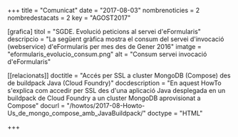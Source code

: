 +++
title           = "Comunicat"
date	 	  	    = "2017-08-03"
nombrenoticies  = 2
nombredestacats = 2
key 		  	    = "AGOST2017"

[grafica]
titol      = "SGDE. Evolució peticions al servei d'eFormularis"
descripcio = "La següent gràfica mostra el consum del servei d'invocació (webservice) d'eFormularis per mes des de Gener 2016"
imatge     = "eformularis_evolucio_consum.png"
alt        = "Consum servei invocació d'eFormularis"

[[relacionats]]
doctitle          = "Accés per SSL a cluster MongoDB (Compose) des de buildpack Java (Cloud Foundry)"
docdescription    = "En aquest HowTo s'explica com accedir per SSL des d'una aplicació Java desplegada en un buildpack de Cloud Foundry a un cluster MongoDB aprovisionat a Compose"
docurl            = "/howtos/2017-08-Howto-Us_de_mongo_compose_amb_JavaBuildpack/"
doctype           = "HTML"

+++
